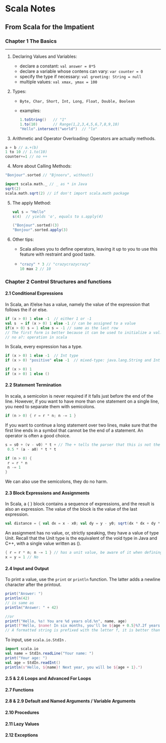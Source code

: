 # Scala Notes  

## From Scala for the Impatient

### Chapter 1 The Basics

---

1. Declaring Values and Variables: 

   - declare a constant: `val answer = 8*5`
   - declare a variable whose contens can vary: `var counter = 0`
   - specify the type if necessary:  `val greeting: String = null`  
   - multiple values: `val xmax, ymax = 100`

2. Types:

   - `Byte, Char, Short, Int, Long, Float, Double, Boolean`

   - examples:

     ```scala
     1.toString()   // "1"
     1.to(10)       // Range(1,2,3,4,5,6,7,8,9,10)
     "Hello".intersect("world")  // "lo"
     ```

3.  Arithmetic and Operator Overloading: Operators are actually methods.

   ```scala
   a + b // a.+(b)
   1 to 10 // 1.to(10)
   counter+=1 // no ++
   ```

4.  More about Calling Methods:

   ```scala
   "Bonjour".sorted // "Bjnooru", without()
   
   import scala.math._ // _ as * in Java
   sqrt(2)
   scala.math.sqrt(2) // if don't import scala.math package
   ```

5. The apply Method:

   ```scala
   val s = "Hello"
   s(4)  // yields 'o', equals to s.apply(4)
   
   ("Bonjour".sorted)(3)
   "Bonjour".sorted.apply(3)
   ```

6. Other tips: 

   - Scala allows you to define operators, leaving it up to you to use this feature with restraint and good taste.

   - ```scala
     "crazy" * 3 // "crazycrazycrazy"
     10 max 2 // 10
     ```

### Chapter 2 Control Structures and functions

#### 2.1 Conditional Expressions

In Scala, an if/else has a value, namely the value of the expression that follows the if or else.

```scala
if (x > 0) 1 else -1  // either 1 or -1
val s  = if (x > 0) 1 else -1 // can be assigned to a value
if(x > 0) s = 1 else s = -1 // same as the last row
// The first form is better because it can be used to initialize a val. The second form needs s to be a var.
// no a?: operation in scala
```

In Scala, every expression has a type.

```scala
if (x > 0) 1 else -1  // Int type
if (x > 0) "positive" else -1  // mixed-type: java.lang.String and Int

if (x > 0) 1 
if (x > 0) 1 else ()
```

#### 2.2 Statement Termination

In scala, a semicolon is never required if it falls just before the end of the line.  However, if you want to have more than one statement on a single line, you need to separate them with semicolons. 

```scala
if (n > 0) { r = r * n; n -= 1 }
```

If you want to continue a long statement over two lines, make sure that the first line ends in a symbol that cannot be the end of a statement. An operator is often a good choice.

```scala
s = s0 + (v - v0) * t + // The + tells the parser that this is not the end
 0.5 * (a - a0) * t * t 

if (n > 0) {
 r = r * n
 n -= 1
}
```

We can also use the semicolons, they do no harm.

#### 2.3 Block Expressions and Assignments

In Scala, a { } block contains a sequence of expressions, and the result is also an expression. The value of the block is the value of the last expression.

```scala
val distance = { val dx = x - x0; val dy = y - y0; sqrt(dx * dx + dy * dy) }
```

An assignment has no value, or, strictly speaking, they have a value of type Unit. Recall that the Unit type is the equivalent of the void type in Java and C++, with a single value written as ().

```scala
{ r = r * n; n -= 1 } // has a unit value, be aware of it when defining functions
x = y = 1 // No
```

#### 2.4 Input and Output

To print a value, use the `print` or `println` function. The latter adds a newline character after the printout.

```scala
print("Answer: ")
println(42)
// is same as
println("Answer: " + 42)

//or 
printf("Hello, %s! You are %d years old.%n", name, age)
print(f"Hello, $name! In six months, you'll be ${age + 0.5}%7.2f years old.%n")
// A formatted string is prefixed with the letter f, it is better than printf because it's type-safe
```

To input, use `scala.io.StdIn` .

```scala
import scala.io
val name = StdIn.readLine("Your name: ")
print("Your age: ")
val age = StdIn.readInt()
println(s"Hello, ${name}! Next year, you will be ${age + 1}.")
```

#### 2.5 & 2.6 Loops and Advanced For Loops

#### 2.7 Functions

#### 2.8 & 2.9 Default and Named Arguments / Variable Arguments

#### 2.10 Procedures

#### 2.11 Lazy Values

#### 2.12 Exceptions





